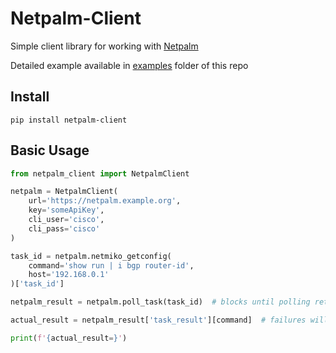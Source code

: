 # Netpalm-Client

Simple client library for working with [Netpalm](https://github.com/tbotnz/netpalm)

Detailed example available in [examples](https://github.com/wrgeorge1983/netpalm-client/example) folder of this repo


## Install
```
pip install netpalm-client
```

## Basic Usage

```python
from netpalm_client import NetpalmClient

netpalm = NetpalmClient(
    url='https://netpalm.example.org',
    key='someApiKey',
    cli_user='cisco',
    cli_pass='cisco'
)

task_id = netpalm.netmiko_getconfig(
    command='show run | i bgp router-id',
    host='192.168.0.1'
)['task_id']

netpalm_result = netpalm.poll_task(task_id)  # blocks until polling returns either completion or failure

actual_result = netpalm_result['task_result'][command]  # failures will have a 'task_errors' key, but not a 'task_result' key.

print(f'{actual_result=}')
```